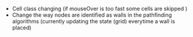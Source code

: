 - Cell class changing (if mouseOver is too fast some cells are skipped )
- Change the way nodes are identified as walls in the pathfinding algorithms (currently updating the state (grid) everytime a wall is placed)
